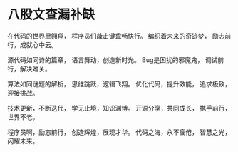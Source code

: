 # 八股文查漏补缺


在代码的世界里翱翔，
程序员们敲击键盘畅快行。
编织着未来的奇迹梦，
励志前行，成就心中云。

源代码如同诗的篇章，
语言舞动，创造新时光。
Bug是困扰的邪魔鬼，
调试前行，解决难关。

算法如同谜题的解析，
思维跳跃，逻辑飞翔。
优化代码，提升效能，
追求极致，迎接挑战。

技术更新，不断迭代，
学无止境，知识渊博。
开源分享，共同成长，
携手前行，世界不老。

程序员啊，励志前行，
创造辉煌，展现才华。
代码之海，永不疲倦，
智慧之光，闪耀未来。

